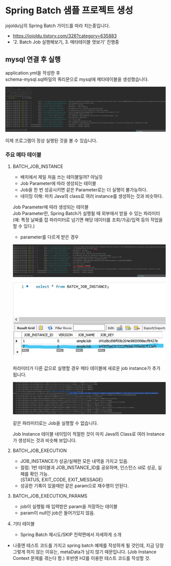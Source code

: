 # Spring Batch 샘플 프로젝트 생성
jojoldu님의 Spring Batch 가이드를 따라 치는중입니다.  
- https://jojoldu.tistory.com/326?category=635883
- '2. Batch Job 실행해보기, 3. 메타테이블 엿보기' 진행중


## mysql 연결 후 실행
  
application.yml을 작성한 후  
schema-mysql.sql파일의 쿼리문으로 mysql에 메타테이블을 생성했습니다.

![run_success_1.jpg](./image/run_success_1.jpg)

이제 프로그램이 정상 실행된 것을 볼 수 있습니다.

### 주요 메타 테이블

1. BATCH_JOB_INSTANCE  
    - 배치에서 제일 처음 쓰는 테이블일까? 아닐듯
    - Job Parameter에 따라 생성되는 테이블
    - Job을 한 번 성공시키면 같은 Parameter로는 더 실행이 불가능하다.
    - 네이밍 이해: 마치 Java의 class로 여러 instance를 생성하는 것과 비슷하다.
    
    Job Parameter에 따라 생성되는 테이블  
    Job Parameter란, Spring Batch가 실행될 때 외부에서 받을 수 있는 파라미터  
    (예: 특정 날짜를 잡 파라미터로 넘기면 해당 데이터를 조회/가공/입력 등의 작업을 할 수 있다.)  
    
    - parameter를 다르게 받은 경우
    
    ![run_success_2.jpg](./image/run_success_2.jpg)
    
    ![run_success_3.jpg](./image/run_success_3.jpg)
    
    파라미터가 다른 값으로 실행할 경우 메타 테이블에 새로운 job instance가 추가 됩니다.
     
     ![run_success_4.jpg](./image/run_success_4.jpg)
    
    같은 파라미터로는 Job을 실행할 수 없습니다.
    
    Job Instance 테이블 네이밍이 적절한 것이
    마치 Java의 Class로 여러 Instance가 생성되는 것과 비슷해 보입니다.

2. BATCH_JOB_EXECUTION
    - JOB_INSTANCE가 성공/실패한 모든 내역을 가지고 있음.
    - 컬럼: 1번 테이블과 JOB_INSTANCE_ID를 공유하며, 인스턴스 id로 성공, 실패를 확인 가능.  
      (STATUS, EXIT_CODE, EXIT_MESSAGE)
    - 성공한 기록이 있을때만 같은 param으로 재수행이 안된다.

3. BATCH_JOB_EXECUTION_PARAMS
    - job이 실행될 때 입력받은 param을 저장하는 테이블
    - param이 null인 job은 들어가있지 않음.

4. 기타 테이블
    - Spring Batch 재시도/SKIP 전략편에서 자세하게 소개

- 나중엔 테스트 코드를 가지고 spring batch 예제를 작성하게 될 것인데,
  지금 당장 그렇게 하지 않는 이유는, metaData가 남지 않기 때문입니다.
  (Job Instance Context 문제를 겪는다 함.)
  후반엔 H2를 이용한 테스트 코드를 작성할 것.
  